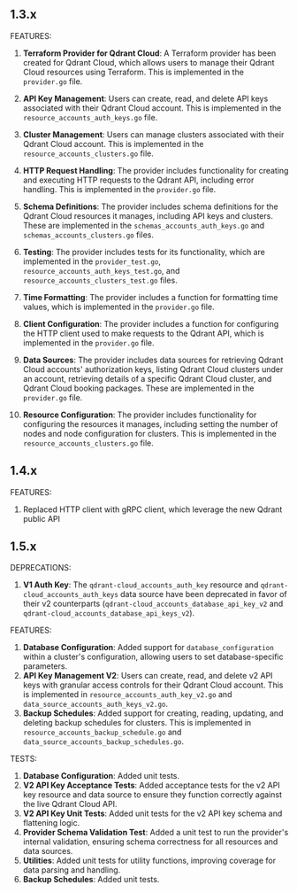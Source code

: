## 1.3.x 

FEATURES:

1. **Terraform Provider for Qdrant Cloud**: A Terraform provider has been created for Qdrant Cloud, which allows users to manage their Qdrant Cloud resources using Terraform. This is implemented in the `provider.go` file.

2. **API Key Management**: Users can create, read, and delete API keys associated with their Qdrant Cloud account. This is implemented in the `resource_accounts_auth_keys.go` file.

3. **Cluster Management**: Users can manage clusters associated with their Qdrant Cloud account. This is implemented in the `resource_accounts_clusters.go` file.

4. **HTTP Request Handling**: The provider includes functionality for creating and executing HTTP requests to the Qdrant API, including error handling. This is implemented in the `provider.go` file.

5. **Schema Definitions**: The provider includes schema definitions for the Qdrant Cloud resources it manages, including API keys and clusters. These are implemented in the `schemas_accounts_auth_keys.go` and `schemas_accounts_clusters.go` files.

6. **Testing**: The provider includes tests for its functionality, which are implemented in the `provider_test.go`, `resource_accounts_auth_keys_test.go`, and `resource_accounts_clusters_test.go` files.

7. **Time Formatting**: The provider includes a function for formatting time values, which is implemented in the `provider.go` file.

8. **Client Configuration**: The provider includes a function for configuring the HTTP client used to make requests to the Qdrant API, which is implemented in the `provider.go` file.

9. **Data Sources**: The provider includes data sources for retrieving Qdrant Cloud accounts' authorization keys, listing Qdrant Cloud clusters under an account, retrieving details of a specific Qdrant Cloud cluster, and Qdrant Cloud booking packages. These are implemented in the `provider.go` file.

10. **Resource Configuration**: The provider includes functionality for configuring the resources it manages, including setting the number of nodes and node configuration for clusters. This is implemented in the `resource_accounts_clusters.go` file.

## 1.4.x

FEATURES:

1. Replaced HTTP client with gRPC client, which leverage the new Qdrant public API

## 1.5.x

DEPRECATIONS:

1. **V1 Auth Key**: The `qdrant-cloud_accounts_auth_key` resource and `qdrant-cloud_accounts_auth_keys` data source have been deprecated in favor of their v2 counterparts (`qdrant-cloud_accounts_database_api_key_v2` and `qdrant-cloud_accounts_database_api_keys_v2`).

FEATURES:

1. **Database Configuration**: Added support for `database_configuration` within a cluster's configuration, allowing users to set database-specific parameters.
2. **API Key Management V2**: Users can create, read, and delete v2 API keys with granular access controls for their Qdrant Cloud account. This is implemented in `resource_accounts_auth_key_v2.go` and `data_source_accounts_auth_keys_v2.go`.
3. **Backup Schedules**: Added support for creating, reading, updating, and deleting backup schedules for clusters. This is implemented in `resource_accounts_backup_schedule.go` and `data_source_accounts_backup_schedules.go`.


TESTS:

1. **Database Configuration**: Added unit tests.
2. **V2 API Key Acceptance Tests**: Added acceptance tests for the v2 API key resource and data source to ensure they function correctly against the live Qdrant Cloud API.
3. **V2 API Key Unit Tests**: Added unit tests for the v2 API key schema and flattening logic.
4. **Provider Schema Validation Test**: Added a unit test to run the provider's internal validation, ensuring schema correctness for all resources and data sources.
5. **Utilities**: Added unit tests for utility functions, improving coverage for data parsing and handling.
6. **Backup Schedules**: Added unit tests.
